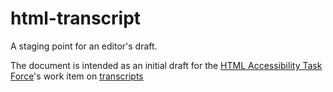 # html-transcript
A staging point for an editor's draft.

The document is intended as an initial draft for the 
[HTML Accessibility Task Force](http://www.w3.org/WAI/PF/html-accessibility-tf.html)'s work
item on [transcripts](https://www.w3.org/WAI/PF/HTML/wiki/Full_Transcript)
